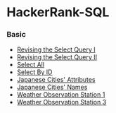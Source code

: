 # HackerRank-SQL
### Basic
* [Revising the Select Query I](https://github.com/indiedv/HackerRank-SQL/blob/main/Basic1.md)
* [Revising the Select Query II](https://github.com/indiedv/HackerRank-SQL/blob/main/Basic2.md)
* [Select All]()
* [Select By ID]()
* [Japanese Cities' Attributes]()
* [Japanese Cities' Names]()
* [Weather Observation Station 1]()
* [Weather Observation Station 3]()
